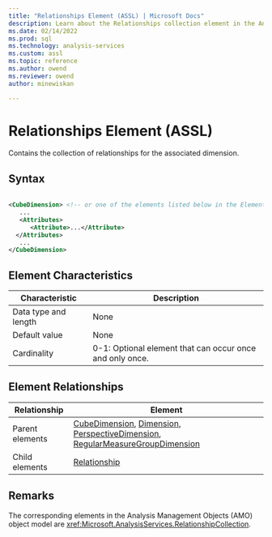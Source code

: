 ```yaml
---
title: "Relationships Element (ASSL) | Microsoft Docs"
description: Learn about the Relationships collection element in the Analysis Services Scripting Language (ASSL) schema.
ms.date: 02/14/2022
ms.prod: sql
ms.technology: analysis-services
ms.custom: assl
ms.topic: reference
ms.author: owend
ms.reviewer: owend
author: minewiskan

---
```

# Relationships Element (ASSL)

  Contains the collection of relationships for the associated dimension.  
  
## Syntax  
  
```xml  
  
<CubeDimension> <!-- or one of the elements listed below in the Element Relationships table -->  
   ...  
   <Attributes>  
      <Attribute>...</Attribute>  
  </Attributes>  
   ...  
</CubeDimension>  
```  
  
## Element Characteristics  
  
|Characteristic|Description|  
|--------------------|-----------------|  
|Data type and length|None|  
|Default value|None|  
|Cardinality|0-1: Optional element that can occur once and only once.|  
  
## Element Relationships  
  
|Relationship|Element|  
|------------------|-------------|  
|Parent elements|[CubeDimension](../data-type/cubedimension-data-type-assl.md), [Dimension](../objects/dimension-element-assl.md), [PerspectiveDimension](../data-type/perspectivedimension-data-type-assl.md), [RegularMeasureGroupDimension](../data-type/regularmeasuregroupdimension-data-type-assl.md)|  
|Child elements|[Relationship](../data-type/relationship-data-type-assl.md)|  
  
## Remarks  
 The corresponding elements in the Analysis Management Objects (AMO) object model are <xref:Microsoft.AnalysisServices.RelationshipCollection>.  

